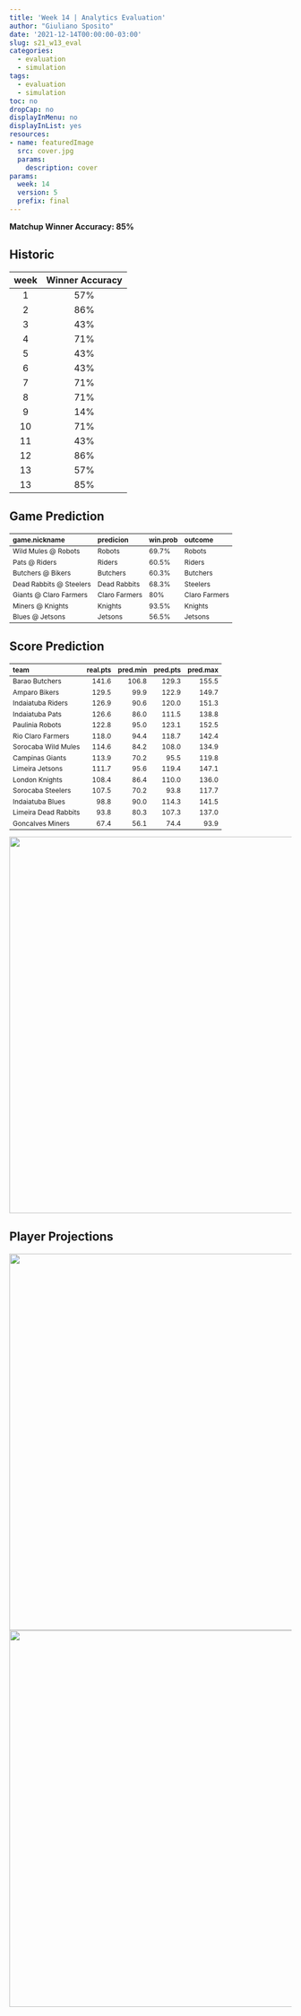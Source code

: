 ```yaml
---
title: 'Week 14 | Analytics Evaluation'
author: "Giuliano Sposito"
date: '2021-12-14T00:00:00-03:00'
slug: s21_w13_eval
categories:
  - evaluation
  - simulation
tags:
  - evaluation
  - simulation
toc: no
dropCap: no
displayInMenu: no
displayInList: yes
resources:
- name: featuredImage
  src: cover.jpg
  params:
    description: cover
params:
  week: 14
  version: 5
  prefix: final
---
```

<script src="{{< blogdown/postref >}}index_files/kePrint/kePrint.js"></script>
<link href="{{< blogdown/postref >}}index_files/lightable/lightable.css" rel="stylesheet" />
<script src="{{< blogdown/postref >}}index_files/kePrint/kePrint.js"></script>
<link href="{{< blogdown/postref >}}index_files/lightable/lightable.css" rel="stylesheet" />

**Matchup Winner Accuracy: 85%**

<!--more-->

## Historic

| week | Winner Accuracy |
|:----:|:---------------:|
| 1    |       57%       |
| 2    |       86%       |
| 3    |       43%       |
| 4    |       71%       |
| 5    |       43%       |
| 6    |       43%       |
| 7    |       71%       |
| 8    |       71%       |
| 9    |       14%       |
| 10   |       71%       |
| 11   |       43%       |
| 12   |       86%       |
| 13   |       57%       |
| 13   |       85%       |







## Game Prediction

<table class="table" style="font-size: 12px; margin-left: auto; margin-right: auto;">
 <thead>
  <tr>
   <th style="text-align:left;"> game.nickname </th>
   <th style="text-align:left;"> predicion </th>
   <th style="text-align:left;"> win.prob </th>
   <th style="text-align:left;"> outcome </th>
  </tr>
 </thead>
<tbody>
  <tr>
   <td style="text-align:left;"> Wild Mules @ Robots </td>
   <td style="text-align:left;"> Robots </td>
   <td style="text-align:left;"> 69.7% </td>
   <td style="text-align:left;"> Robots </td>
  </tr>
  <tr>
   <td style="text-align:left;"> Pats @ Riders </td>
   <td style="text-align:left;"> Riders </td>
   <td style="text-align:left;"> 60.5% </td>
   <td style="text-align:left;"> Riders </td>
  </tr>
  <tr>
   <td style="text-align:left;"> Butchers @ Bikers </td>
   <td style="text-align:left;"> Butchers </td>
   <td style="text-align:left;"> 60.3% </td>
   <td style="text-align:left;"> Butchers </td>
  </tr>
  <tr>
   <td style="text-align:left;"> Dead Rabbits @ Steelers </td>
   <td style="text-align:left;"> Dead Rabbits </td>
   <td style="text-align:left;"> 68.3% </td>
   <td style="text-align:left;"> Steelers </td>
  </tr>
  <tr>
   <td style="text-align:left;"> Giants @ Claro Farmers </td>
   <td style="text-align:left;"> Claro Farmers </td>
   <td style="text-align:left;"> 80% </td>
   <td style="text-align:left;"> Claro Farmers </td>
  </tr>
  <tr>
   <td style="text-align:left;"> Miners @ Knights </td>
   <td style="text-align:left;"> Knights </td>
   <td style="text-align:left;"> 93.5% </td>
   <td style="text-align:left;"> Knights </td>
  </tr>
  <tr>
   <td style="text-align:left;"> Blues @ Jetsons </td>
   <td style="text-align:left;"> Jetsons </td>
   <td style="text-align:left;"> 56.5% </td>
   <td style="text-align:left;"> Jetsons </td>
  </tr>
</tbody>
</table>


## Score Prediction

<table class="table" style="font-size: 12px; margin-left: auto; margin-right: auto;">
 <thead>
  <tr>
   <th style="text-align:left;"> team </th>
   <th style="text-align:right;"> real.pts </th>
   <th style="text-align:right;"> pred.min </th>
   <th style="text-align:right;"> pred.pts </th>
   <th style="text-align:right;"> pred.max </th>
  </tr>
 </thead>
<tbody>
  <tr>
   <td style="text-align:left;"> Barao Butchers </td>
   <td style="text-align:right;"> 141.6 </td>
   <td style="text-align:right;"> 106.8 </td>
   <td style="text-align:right;"> 129.3 </td>
   <td style="text-align:right;"> 155.5 </td>
  </tr>
  <tr>
   <td style="text-align:left;"> Amparo Bikers </td>
   <td style="text-align:right;"> 129.5 </td>
   <td style="text-align:right;"> 99.9 </td>
   <td style="text-align:right;"> 122.9 </td>
   <td style="text-align:right;"> 149.7 </td>
  </tr>
  <tr>
   <td style="text-align:left;"> Indaiatuba Riders </td>
   <td style="text-align:right;"> 126.9 </td>
   <td style="text-align:right;"> 90.6 </td>
   <td style="text-align:right;"> 120.0 </td>
   <td style="text-align:right;"> 151.3 </td>
  </tr>
  <tr>
   <td style="text-align:left;"> Indaiatuba Pats </td>
   <td style="text-align:right;"> 126.6 </td>
   <td style="text-align:right;"> 86.0 </td>
   <td style="text-align:right;"> 111.5 </td>
   <td style="text-align:right;"> 138.8 </td>
  </tr>
  <tr>
   <td style="text-align:left;"> Paulinia Robots </td>
   <td style="text-align:right;"> 122.8 </td>
   <td style="text-align:right;"> 95.0 </td>
   <td style="text-align:right;"> 123.1 </td>
   <td style="text-align:right;"> 152.5 </td>
  </tr>
  <tr>
   <td style="text-align:left;"> Rio Claro Farmers </td>
   <td style="text-align:right;"> 118.0 </td>
   <td style="text-align:right;"> 94.4 </td>
   <td style="text-align:right;"> 118.7 </td>
   <td style="text-align:right;"> 142.4 </td>
  </tr>
  <tr>
   <td style="text-align:left;"> Sorocaba Wild Mules </td>
   <td style="text-align:right;"> 114.6 </td>
   <td style="text-align:right;"> 84.2 </td>
   <td style="text-align:right;"> 108.0 </td>
   <td style="text-align:right;"> 134.9 </td>
  </tr>
  <tr>
   <td style="text-align:left;"> Campinas Giants </td>
   <td style="text-align:right;"> 113.9 </td>
   <td style="text-align:right;"> 70.2 </td>
   <td style="text-align:right;"> 95.5 </td>
   <td style="text-align:right;"> 119.8 </td>
  </tr>
  <tr>
   <td style="text-align:left;"> Limeira Jetsons </td>
   <td style="text-align:right;"> 111.7 </td>
   <td style="text-align:right;"> 95.6 </td>
   <td style="text-align:right;"> 119.4 </td>
   <td style="text-align:right;"> 147.1 </td>
  </tr>
  <tr>
   <td style="text-align:left;"> London Knights </td>
   <td style="text-align:right;"> 108.4 </td>
   <td style="text-align:right;"> 86.4 </td>
   <td style="text-align:right;"> 110.0 </td>
   <td style="text-align:right;"> 136.0 </td>
  </tr>
  <tr>
   <td style="text-align:left;"> Sorocaba Steelers </td>
   <td style="text-align:right;"> 107.5 </td>
   <td style="text-align:right;"> 70.2 </td>
   <td style="text-align:right;"> 93.8 </td>
   <td style="text-align:right;"> 117.7 </td>
  </tr>
  <tr>
   <td style="text-align:left;"> Indaiatuba Blues </td>
   <td style="text-align:right;"> 98.8 </td>
   <td style="text-align:right;"> 90.0 </td>
   <td style="text-align:right;"> 114.3 </td>
   <td style="text-align:right;"> 141.5 </td>
  </tr>
  <tr>
   <td style="text-align:left;"> Limeira Dead Rabbits </td>
   <td style="text-align:right;"> 93.8 </td>
   <td style="text-align:right;"> 80.3 </td>
   <td style="text-align:right;"> 107.3 </td>
   <td style="text-align:right;"> 137.0 </td>
  </tr>
  <tr>
   <td style="text-align:left;"> Goncalves Miners </td>
   <td style="text-align:right;"> 67.4 </td>
   <td style="text-align:right;"> 56.1 </td>
   <td style="text-align:right;"> 74.4 </td>
   <td style="text-align:right;"> 93.9 </td>
  </tr>
</tbody>
</table>


<img src="{{< blogdown/postref >}}index_files/figure-html/scoreChart-1.png" width="672" />

## Player Projections

<img src="{{< blogdown/postref >}}index_files/figure-html/pointsProj-1.png" width="672" />

<img src="{{< blogdown/postref >}}index_files/figure-html/projErrors-1.png" width="672" />

